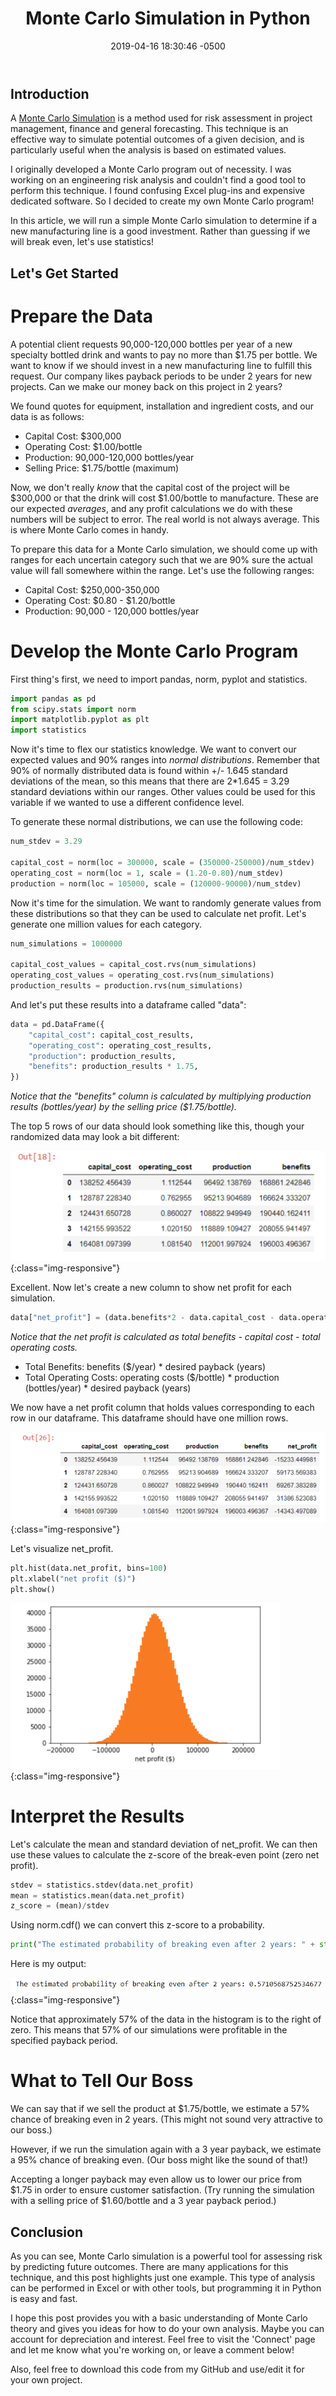 ﻿---
layout: post
title:  "Monte Carlo Simulation in Python"
date:   2019-04-16 18:30:46 -0500
categories: python tutorials
tags: monte carlo simulation method analysis statistics engineering equipment payback project
comments: true
---

Introduction
---------------

A [Monte Carlo Simulation](https://en.wikipedia.org/wiki/Monte_Carlo_method) is a method used for risk assessment
in project management, finance and general forecasting.  This technique is an effective way to simulate potential 
outcomes of a given decision, and is particularly useful when the analysis is based on estimated values.

I originally developed a Monte Carlo program out of necessity. I was working on an engineering risk analysis and couldn't 
find a good tool to perform this technique.  I found confusing Excel plug-ins and expensive dedicated software.  So I decided
to create my own Monte Carlo program!

In this article, we will run a simple Monte Carlo simulation to determine if a new manufacturing line is a good investment.
Rather than guessing if we will break even, let's use statistics!

Let's Get Started
--------------------


Prepare the Data
======================

A potential client requests 90,000-120,000 bottles per year of a new specialty bottled drink and wants to pay no more than
$1.75 per bottle.  We want to know if we should invest in a new manufacturing line to fulfill this request.  Our company 
likes payback periods to be under 2 years for new projects. Can we make our money back on this project in 2 years?

We found quotes for equipment, installation and ingredient costs, and our data is as follows:
- Capital Cost:		$300,000
- Operating Cost:	$1.00/bottle
- Production:		90,000-120,000 bottles/year
- Selling Price:	$1.75/bottle (maximum)

Now, we don't really *know* that the capital cost of the project will be $300,000 or that the drink will cost $1.00/bottle to
manufacture.  These are our expected *averages*, and any profit calculations we do with these numbers will be subject to 
error.  The real world is not always average.  This is where Monte Carlo comes in handy.

To prepare this data for a Monte Carlo simulation, we should come up with ranges for each uncertain category such that we 
are 90% sure the actual value will fall somewhere within the range.  Let's use the following ranges:
- Capital Cost:		$250,000-350,000
- Operating Cost:	$0.80 - $1.20/bottle
- Production:		90,000 - 120,000 bottles/year



Develop the Monte Carlo Program
===============================

First thing's first, we need to import pandas, norm, pyplot and statistics.

``` python
import pandas as pd
from scipy.stats import norm
import matplotlib.pyplot as plt
import statistics
```
Now it's time to flex our statistics knowledge.  We want to convert our expected values and 90% ranges into *normal
distributions*.  Remember that 90% of normally distributed data is found within +/- 1.645 standard deviations of the
mean, so this means that there are 2*1.645 = 3.29 standard deviations within our ranges.  Other values could be used
for this variable if we wanted to use a different confidence level.


To generate these normal distributions, we can use the following code:

``` python
num_stdev = 3.29

capital_cost = norm(loc = 300000, scale = (350000-250000)/num_stdev)
operating_cost = norm(loc = 1, scale = (1.20-0.80)/num_stdev)
production = norm(loc = 105000, scale = (120000-90000)/num_stdev)
```

Now it's time for the simulation.  We want to randomly generate values from these distributions so that they can be 
used to calculate net profit.  Let's generate one million values for each category.

``` python
num_simulations = 1000000

capital_cost_values = capital_cost.rvs(num_simulations)
operating_cost_values = operating_cost.rvs(num_simulations)
production_results = production.rvs(num_simulations)
```
And let's put these results into a dataframe called "data":

``` python
data = pd.DataFrame({
    "capital_cost": capital_cost_results,
    "operating_cost": operating_cost_results,
    "production": production_results,
    "benefits": production_results * 1.75,
})
```
*Notice that the "benefits" column is calculated by multiplying production results (bottles/year) by the selling price
($1.75/bottle).* 

The top 5 rows of our data should look something like this, though your randomized data may look a bit different:

![screenshot](/photos/data1.PNG){:class="img-responsive"}

Excellent.  Now let's create a new column to show net profit for each simulation.

``` python
data["net_profit"] = (data.benefits*2 - data.capital_cost - data.operating_cost*data.production*2)
```

*Notice that the net profit is calculated as total benefits - capital cost - total operating costs.*
- Total Benefits: benefits ($/year) * desired payback (years)
- Total Operating Costs: operating costs ($/bottle) * production (bottles/year) * desired payback (years)

We now have a net profit column that holds values corresponding to each row in our dataframe. This dataframe should
have one million rows.

![screenshot](/photos/data2.PNG){:class="img-responsive"}

Let's visualize net_profit.

``` python
plt.hist(data.net_profit, bins=100)
plt.xlabel("net profit ($)")
plt.show()
```
![screenshot](/photos/hist1.PNG){:class="img-responsive"}


Interpret the Results
===============================

Let's calculate the mean and standard deviation of net_profit.  We can then use these values to calculate the 
z-score of the break-even point (zero net profit).

``` python
stdev = statistics.stdev(data.net_profit)
mean = statistics.mean(data.net_profit)
z_score = (mean)/stdev
```
Using norm.cdf() we can convert this z-score to a probability.

``` python
print("The estimated probability of breaking even after 2 years: " + str(norm.cdf(z_score)))
```
Here is my output:

![screenshot](/photos/montecarlo4.PNG){:class="img-responsive"}

Notice that approximately 57% of the data in the histogram is to the right of zero.  This means that 57% of our 
simulations were profitable in the specified payback period.


What to Tell Our Boss
===============================

We can say that if we sell the product at $1.75/bottle, we estimate a 57% chance of breaking even in
2 years. (This might not sound very attractive to our boss.)  

However, if we run the simulation again with a 3 year payback, we estimate a 95% chance of breaking even. 
(Our boss might like the sound of that!)  

Accepting a longer payback may even allow us to lower our price from $1.75 in order to ensure customer satisfaction. 
(Try running the simulation with a selling price of $1.60/bottle and a 3 year payback period.)


Conclusion
---------------

As you can see, Monte Carlo simulation is a powerful tool for assessing risk by predicting future outcomes. 
There are many applications for this technique, and this post highlights just one example. This type of analysis
can be performed in Excel or with other tools, but programming it in Python is easy and fast. 

I hope this post provides you with a basic understanding of Monte Carlo theory and gives you ideas for how to do 
your own analysis. Maybe you can account for depreciation and interest. Feel free to visit the 'Connect' page and let me
know what you're working on, or leave a comment below!

Also, feel free to download this code from my GitHub and use/edit it for your own project.
